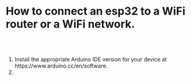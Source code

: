 <h1>How to connect an esp32 to a WiFi router or a WiFi network.</h1>
<br></br>
<ol>
  <li>Install the appropriate Arduino IDE version for your device at https://www.arduino.cc/en/software. </li>
  <li></li>
</ol>
